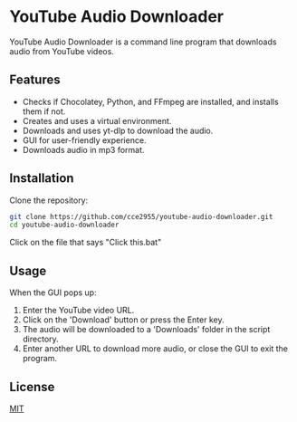 # YouTube Audio Downloader

YouTube Audio Downloader is a command line program that downloads audio from YouTube videos.

## Features

- Checks if Chocolatey, Python, and FFmpeg are installed, and installs them if not.
- Creates and uses a virtual environment.
- Downloads and uses yt-dlp to download the audio.
- GUI for user-friendly experience.
- Downloads audio in mp3 format.

## Installation

Clone the repository:

```bash
git clone https://github.com/cce2955/youtube-audio-downloader.git
cd youtube-audio-downloader
```

Click on the file that says "Click this.bat"

## Usage

When the GUI pops up:

1. Enter the YouTube video URL.
2. Click on the 'Download' button or press the Enter key.
3. The audio will be downloaded to a 'Downloads' folder in the script directory.
4. Enter another URL to download more audio, or close the GUI to exit the program.

## License

[MIT](https://choosealicense.com/licenses/mit/)
